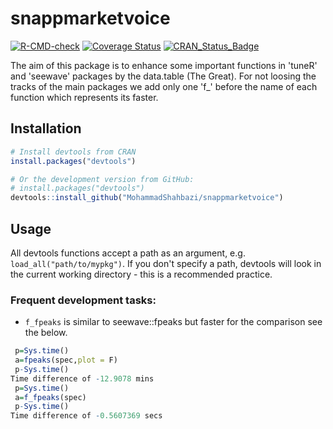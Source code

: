 # snappmarketvoice

<!-- badges: start -->
[![R-CMD-check](https://github.com/r-lib/devtools/workflows/R-CMD-check/badge.svg)](https://github.com/r-lib/devtools/actions)
[![Coverage Status](https://codecov.io/github/r-lib/devtools/coverage.svg?branch=master)](https://codecov.io/github/r-lib/devtools?branch=master)
[![CRAN_Status_Badge](https://www.r-pkg.org/badges/version/devtools)](https://cran.r-project.org/package=devtools)
<!-- badges: end -->

The aim of this package is to enhance some important functions in 'tuneR' and 'seewave' packages by the data.table (The Great).
For not loosing the tracks of the main packages we add only one 'f_' before the name of each function which represents its faster.

## Installation

```r
# Install devtools from CRAN
install.packages("devtools")

# Or the development version from GitHub:
# install.packages("devtools")
devtools::install_github("MohammadShahbazi/snappmarketvoice")
```


## Usage

All devtools functions accept a path as an argument, e.g.
`load_all("path/to/mypkg")`. If you don't specify a path, devtools will
look in the current working directory - this is a recommended practice.

### Frequent development tasks:

* `f_fpeaks` is similar to seewave::fpeaks but faster for the comparison see the below.

```r
 p=Sys.time()
 a=fpeaks(spec,plot = F)
 p-Sys.time()
Time difference of -12.9078 mins
 p=Sys.time()
 a=f_fpeaks(spec)
 p-Sys.time()
Time difference of -0.5607369 secs
```
